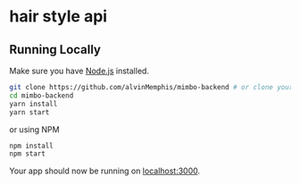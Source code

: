 # hair style api  


## Running Locally

Make sure you have [Node.js](http://nodejs.org/)  installed.

```sh
git clone https://github.com/alvinMemphis/mimbo-backend # or clone your own fork
cd mimbo-backend
yarn install
yarn start
```

or using  NPM
```sh
npm install
npm start
```


Your app should now be running on [localhost:3000](http://localhost:3000/).

